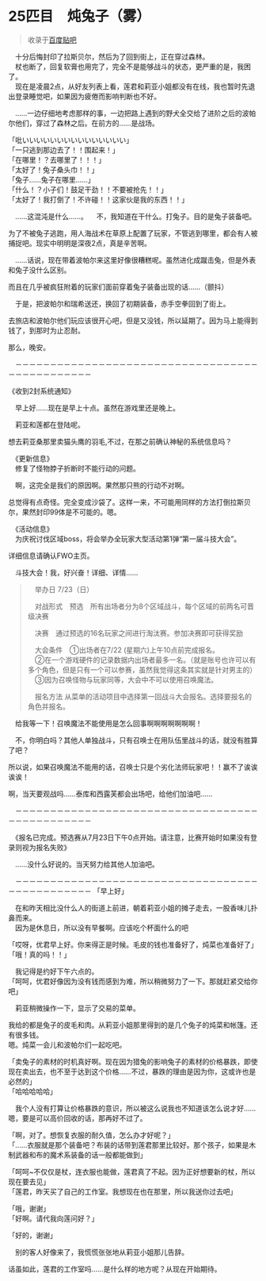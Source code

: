 # 25匹目　炖兔子（雾）

> 收录于[百度贴吧](https://tieba.baidu.com/f?kw=在vrmmo中当起了召唤士)  

　十分后悔封印了拉斯贝尔，然后为了回到街上，正在穿过森林。  
　杖也断了，回复软膏也用完了，完全不是能够战斗的状态，更严重的是，我困了。  
　现在是凌晨2点，从好友列表上看，莲君和莉亚小姐都没有在线，我也暂时先退出登录睡觉吧，如果因为疲倦而影响判断也不好。  

　……一边仔细地考虑那样的事，一边把路上遇到的野犬全交给了进阶之后的波帕尔他们，穿过了森林之后。在前方的……是战场。

「吡いいいいいいいいいいいいいいい」  
「一只逃到那边去了！！围起来！」  
「在哪里！？去哪里了！！！」  
「太好了！兔子桑头巾！！」  
「兔子……兔子在哪里……」  
「什么！？小子们！鼓足干劲！！不要被抢先！！」  
「太好了！我打倒了！不许碰！！这家伙是我的东西！！」  

　……这混沌是什么……。
　不，我知道在干什么。打兔子。目的是兔子装备吧。

为了不被兔子逃跑，用人海战术在草原上配置了玩家，不管逃到哪里，都会有人被捕捉吧。现实中明明是深夜2点，真是辛苦啊。

　……话说，现在带着波帕尔来这里好像很糟糕呢。虽然进化成蹴击兔，但是外表和兔子没什么区别。

而且在几乎被疯狂附着的玩家们面前穿着兔子装备出现的话……（颤抖）

　于是，把波帕尔和瑞希送还，换回了初期装备，赤手空拳回到了街上。

去旅店和波帕尔他们玩应该很开心吧，但是又没钱，所以延期了。因为马上能得到钱了，到那时为止忍耐。
  
那么，晚安。

　－－－－－－－－－－－－－－－－－－－－－－－－－－－－－－－－－－－－－－－－－－－－－－－

《收到2封系统通知》

　早上好……现在是早上十点。虽然在游戏里还是晚上。

　莉亚和莲都在登陆呢。

想去莉亚桑那里卖猫头鹰的羽毛,不过，在那之前确认神秘的系统信息吗？

　《更新信息》  
　修复了怪物脖子折断时不能行动的问题。  

　啊，这完全是我们的原因啊。果然那只熊的行动不对啊。

总觉得有点奇怪。完全变成沙袋了。这样一来，不可能用同样的方法打倒拉斯贝尔，果然封印99体是不可能的。嗯。

　《活动信息》  
　为庆祝讨伐区域boss，将会举办全玩家大型活动第1弹“第一届斗技大会”。  

详细信息请确认FWO主页。

　斗技大会！我，好兴奋！详细、详情……

>　举办日 7/23（日）  
>  
>　对战形式　预选　所有出场者分为8个区域战斗，每个区域的前两名可晋级决赛  
>  
>　决赛　通过预选的16名玩家之间进行淘汰赛。参加决赛即可获得奖励  
>  
>　大会条件　①出场者在7/22 (星期六)上午10点前完成报名。  
>　②在一个游戏硬件的记录数据内出场者最多一名。（就是账号也许可以有多个角色，但是只有一个可以参赛，虽然我觉得这条其实就是针对男主的）  
>　③因为召唤怪物与玩家同等，大会中不可以使用召唤魔法。  
>  
>　报名方法 从菜单的活动项目中选择第一回战斗大会报名。选择要报名的角色并报名。  

　给我等一下！召唤魔法不能使用是怎么回事啊啊啊啊啊啊啊！


　不，你明白吗？其他人单独战斗，只有召唤士在用队伍里战斗的话，就没有胜算了吧？

所以说，如果召唤魔法不能用的话，召唤士只是个劣化法师玩家吧！！赢不了诶诶诶诶！


啊，当天要观战吗……泰库和西露芙都会出场吧，给他们加油吧……

　－－－－－－－－－－－－－－－－－－－－－－－－－－－－－－－－－－－－－－－－－－－－－－－

　《报名已完成。预选赛从7月23日下午0点开始。请注意，比赛开始时如果没有登录则视为报名失败》

　……没什么好说的。当天努力给其他人加油吧。
  
 　－－－－－－－－－－－－－－－－－－－－－－－－－－－－－－－－－－－－－－－－－－－－－－－
「早上好」

　在和昨天相比没什么人的街道上前进，朝着莉亚小姐的摊子走去，一股香味儿扑鼻而来。  
　因为是休息日，所以没有早餐啊。应该吃个杯面什么的吧  

「哎呀，优君早上好。你来得正是时候。毛皮的钱也准备好了，炖菜也准备好了」  
「哦！真的吗！！」  

　我记得是约好下午六点的。  
「呵呵，优君好像因为没有钱而感到为难，所以稍微努力了一下。那就赶紧交给你吧」  

　莉亚稍微操作一下，显示了交易的菜单。

我给的都是兔子的皮毛和肉。从莉亚小姐那里得到的是几个兔子的炖菜和帐篷。还有很多钱。  
嗯。炖菜一会儿和波帕尔们一起吃吧。  

「卖兔子的素材的时机真好啊。现在因为猎兔的影响兔子的素材的价格暴跌，即使现在卖出去，也不至于达到这个价格……不过，暴跌的理由是因为你，这或许也是必然的」  
「哈哈哈哈哈」  

　我个人没有打算让价格暴跌的意识，所以被这么说我也不知道该怎么说才好……嗯，要是可以高价回收的话，那再好不过了。

「啊，对了。想恢复衣服的耐久值，怎么办才好呢？」  
「……衣服就是那个装备吧？布装的话带到莲君那里比较好。那个孩子，如果是木制武器和布的魔术系装备的话一般都能做到」  

「呵呵~不仅仅是杖，连衣服也能做，莲君真了不起。因为正好想要新的杖，所以现在要去见」  
「莲君，昨天买了自己的工作室。我想现在也在那里，所以我送你过去吧」  

「哦，谢谢」  
「好啊。请代我向莲问好？」  

「好的，谢谢」

　别的客人好像来了，我慌慌张张地从莉亚小姐那儿告辞。

话虽如此，莲君的工作室吗……是什么样的地方呢？从现在开始期待。

